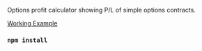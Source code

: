 Options profit calculator showing P/L of simple options contracts.

[Working Example](https://maharristhepug.com/)

### `npm install` 


